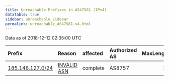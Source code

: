 ```yaml
---
title: Unreachable Prefixes in AS47581 (IPv4)
datatable: true
sidebar: unreachable_sidebar
permalink: unreachable_AS47581-v4.html
---
```


Data as of 2018-12-12 02:35:00 UTC


<div class="datatable-begin"></div>

| Prefix                                                     | Reason                                                                                                  | affected   | Authorized AS   |   MaxLength | Anchor                                         |   unreachable /24s |
|:-----------------------------------------------------------|:--------------------------------------------------------------------------------------------------------|:-----------|:----------------|------------:|:-----------------------------------------------|-------------------:|
| [185.146.127.0/24](https://stat.ripe.net/185.146.127.0/24) | [INVALID ASN](https://rpki-validator.ripe.net/announcement-preview?asn=AS47581&prefix=185.146.127.0/24) | complete   | AS8757          |          24 | [RIPE](unreachable_RIPE_NCC_RPKI_Root-v4.html) |                  1 |

<div class="datatable-end"></div>